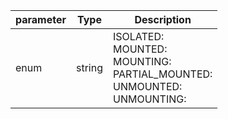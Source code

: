 | parameter | Type | Description |
| ----------- | ----------- |----------- |
| enum  |  string  | ISOLATED: <br/>MOUNTED: <br/>MOUNTING: <br/>PARTIAL_MOUNTED: <br/>UNMOUNTED: <br/>UNMOUNTING:   |